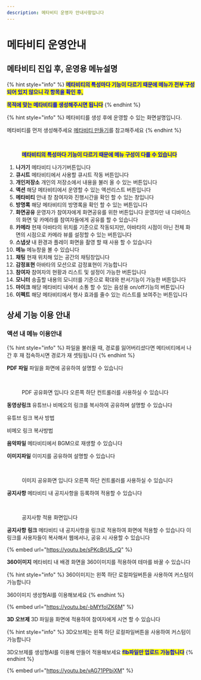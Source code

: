 ```yaml
---
description: 메타비티 운영자 안내사항입니다
---
```


# 메타비티 운영안내

## 메타비티 진입 후, 운영용 메뉴설명

{% hint style="info" %}
<mark style="color:blue;">**메타비티의 특성마다 기능이 다르기 때문에  메뉴가 전부 구성되어 있지 않으니 각 항목을 확인 후,**</mark>&#x20;

<mark style="color:blue;">**목적에 맞는 메타비티를 생성해주시면 됩니다**</mark>&#x20;
{% endhint %}

{% hint style="info" %}
메타비티를 생성 후에 운영할 수 있는 화면설명입니다.

메타비티를 먼저 생성해주세요 [메타비티 만들기](undefined/)를 참고해주세요
{% endhint %}

<figure><img src="../../../.gitbook/assets/스크린샷-2023-11-10-오후-5.15.55.png" alt=""><figcaption><p><mark style="color:blue;"><strong>메타비티의 특성마다 기능이 다르기 때문에 메뉴 구성이 다를 수 있습니다</strong></mark></p></figcaption></figure>

1. **나가기** 메타비티 나가기버튼입니다
2. **큐시트** 메타비티에서 사용할 큐시트 작동 버튼입니다&#x20;
3. **개인저장소** 개인의 저장소에서 내용을 불러 올 수 있는 버튼입니다&#x20;
4. **액션** 해당 메타비티에서 운영할 수 있는 액션리스트 버튼입니다
5. **메타비티** 안내 창 참여자와 진행시간을 확인 할 수 있는 창입니다&#x20;
6. **방명록** 해당 메타비티의 방명록을 확인 할 수 있는 버튼입니다
7. **화면공유** 운영자가 참여자에게 화면공유를 위한 버튼입니다 운영자만 내 디바이스의 화면 및 카메라를 참여자들에게 공유를 할 수 있습니다&#x20;
8. **카메라** 현재 아바타의 위치를 기준으로 작동되지만, 아바타의 시점이 아닌 전체 화면의 시점으로 카메라 뷰를 설정할 수 있는 버튼입니다
9. **스냅샷** 내 환경과 플레이 화면을 촬영 할 때 사용 할 수 있습니다
10. **메뉴** 메뉴창을 볼 수 있습니다
11. **채팅** 현재 위치해 있는 공간의 채팅창입니다
12. **감정표현** 아바타의 모션으로 감정표현이 가능합니다
13. **참여자** 참여자의 현황과 리스트 및 설정이 가능한 버튼입니다&#x20;
14. **모니터** 송출할 내용의 모니터를 기준으로 확대와 판서기능이 가능한 버튼입니다&#x20;
15. **마이크** 해당 메타비티 내에서 소통 할 수 있는 음성용 on/off기능의 버튼입니다&#x20;
16. **이펙트** 해당 메타비티에서 행사 효과를 줄수 있는 리스트를 보여주는 버튼입니다&#x20;

## 상세 기능 이용 안내&#x20;

### **액션 내 메뉴 이용안내**&#x20;

{% hint style="info" %}
파일을 불러올 때, 경로를 잃어버리셨다면 메타비티에서 나간 후 재 접속하시면 경로가 재 셋팅됩니다
{% endhint %}

**PDF 파일** 파일을 화면에 공유하여 설명할 수 있습니다&#x20;

<figure><img src="../../../.gitbook/assets/스크린샷 2023-11-23 오후 3.03.57.png" alt=""><figcaption><p>PDF 공유화면 입니다 오른쪽 하단 컨트롤러를 사용하실 수 있습니다</p></figcaption></figure>

**동영상링크** 유튜브나 비메오의 링크를 복사하여 공유하며 설명할 수 있습니다&#x20;

유튜브 링크 복사 방법&#x20;

비메오 링크 복사방법&#x20;

**음악파일** 메타비티에서 BGM으로 재생할 수 있습니다

**이미지파일** 이미지를 공유하여 설명할 수 있습니다&#x20;

<figure><img src="../../../.gitbook/assets/스크린샷 2023-11-23 오후 2.55.53.png" alt=""><figcaption><p>이미지 공유화면 입니다 오른쪽 하단 컨트롤러를 사용하실 수 있습니다</p></figcaption></figure>

**공지사항** 메타비티 내 공지사항을 등록하여 적용할 수 있습니다&#x20;

<figure><img src="../../../.gitbook/assets/스크린샷 2023-11-23 오후 3.09.20.png" alt=""><figcaption><p>공지사항 적용 화면입니다</p></figcaption></figure>

**공지사항** **링크** 메타비티 내 공지사항을 링크로 적용하여 화면에 적용할 수 있습니다  이 링크를 사용자들이 복사해서  웹에서나, 공유 시 사용할 수 있습니다&#x20;

{% embed url="https://youtu.be/sPKcBrUS_rQ" %}

**360이미지** 메타비티 내 배경 화면을 360이미지를 적용하여 테마를 바꿀 수 있습니다&#x20;

{% hint style="info" %}
360이미지는 왼쪽 하단 로컬파일버튼을 사용하여 커스텀이 가능합니다

360이미지 생성형AI를 이용해보세요&#x20;
{% endhint %}

{% embed url="https://youtu.be/-bMYfoIZK6M" %}

**3D 오브제** 3D 파일을 화면에 적용하여 참여자에게 시연 할 수 있습니다

{% hint style="info" %}
3D오브제는 왼쪽 하단 로컬파일버튼을 사용하여 커스텀이 가능합니다

3D오브제를 생성형AI를 이용해 만들어 적용해보세요 <mark style="color:blue;">**flb파일만 업로드 가능합니다**</mark>
{% endhint %}

{% embed url="https://youtu.be/vAG71PPbiXM" %}
